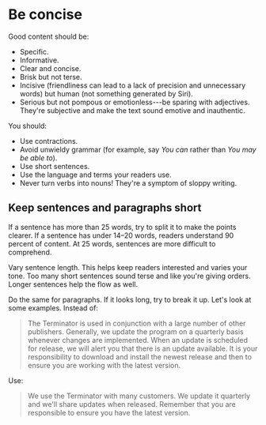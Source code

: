 Be concise
==========

Good content should be:

* Specific.
* Informative.
* Clear and concise.
* Brisk but not terse.
* Incisive (friendliness can lead to a lack of precision and unnecessary words) but human (not something generated by Siri).
* Serious but not pompous or emotionless---be sparing with adjectives. They're subjective and make the text sound emotive and inauthentic.

You should:

* Use contractions.
* Avoid unwieldy grammar (for example, say *You can* rather than
    *You may be able to*).
* Use short sentences.
* Use the language and terms your readers use.
* Never turn verbs into nouns! They're a symptom of sloppy writing.

Keep sentences and paragraphs short
-----------------------------------

If a sentence has more than 25 words, try to split it to make the points
clearer. If a sentence has under 14&ndash;20 words, readers understand 90
percent of content. At 25 words, sentences are more difficult to
comprehend.

Vary sentence length. This helps keep readers interested and varies your
tone. Too many short sentences sound terse and like you\'re giving
orders. Longer sentences help the flow as well.

Do the same for paragraphs. If it looks long, try to break it up. Let\'s
look at some examples. Instead of:

> The Terminator is used in conjunction with a large number of other
> publishers. Generally, we update the program on a quarterly basis
> whenever changes are implemented. When an update is scheduled for
> release, we will alert you that there is an update available. It is
> your responsibility to download and install the newest release and
> then to ensure you are working with the latest version.

Use:

> We use the Terminator with many customers. We update it quarterly and
> we'll share updates when released. Remember that you are responsible
> to ensure you have the latest version.
